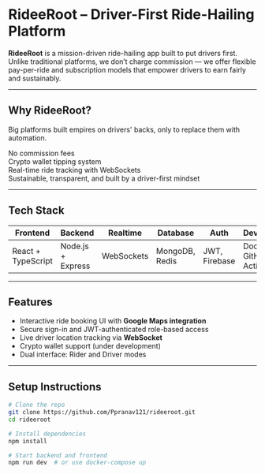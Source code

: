 #  RideeRoot – Driver-First Ride-Hailing Platform

**RideeRoot** is a mission-driven ride-hailing app built to put drivers first. Unlike traditional platforms, we don’t charge commission — we offer flexible pay-per-ride and subscription models that empower drivers to earn fairly and sustainably.

---

##  Why RideeRoot?

Big platforms built empires on drivers' backs, only to replace them with automation.

 No commission fees  
 Crypto wallet tipping system  
 Real-time ride tracking with WebSockets  
 Sustainable, transparent, and built by a driver-first mindset

---

##  Tech Stack

| Frontend | Backend | Realtime | Database | Auth | DevOps |
|----------|---------|----------|----------|------|--------|
| React + TypeScript | Node.js + Express | WebSockets | MongoDB, Redis | JWT, Firebase | Docker, GitHub Actions |

---

##  Features

- Interactive ride booking UI with **Google Maps integration**
- Secure sign-in and JWT-authenticated role-based access
- Live driver location tracking via **WebSocket**
- Crypto wallet support (under development)
- Dual interface: Rider and Driver modes

---

##  Setup Instructions

```bash
# Clone the repo
git clone https://github.com/Ppranav121/rideeroot.git
cd rideeroot

# Install dependencies
npm install

# Start backend and frontend
npm run dev  # or use docker-compose up

